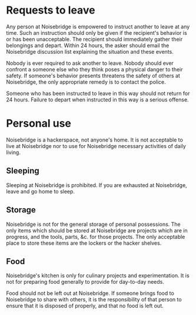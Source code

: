 Requests to leave
=================

Any person at Noisebridge is empowered to instruct another to leave at any time. Such an instruction should only be given if the recipient's behavior is or has been unacceptable. The recipient should immediately gather their belongings and depart. Within 24 hours, the asker should email the Noisebridge discussion list explaining the situation and these events.

Nobody is ever required to ask another to leave. Nobody should ever confront a someone else who they think poses a physical danger to their safety. If someone's behavior presents threatens the safety of others at Noisebridge, the only appropriate remedy is to contact the police.

Someone who has been instructed to leave in this way should not return for 24 hours. Failure to depart when instructed in this way is a serious offense.


Personal use
============

Noisebridge is a hackerspace, not anyone's home. It is not acceptable to live at Noisebridge nor to use for Noisebridge necessary activities of daily living.


Sleeping
--------

Sleeping at Noisebridge is prohibited. If you are exhausted at Noisebridge, leave and go home to sleep.


Storage
-------

Noisebridge is not for the general storage of personal possessions. The only items which should be stored at Noisebridge are projects which are in progress, and the tools, parts, &c. for those projects. The only acceptable place to store these items are the lockers or the hacker shelves.


Food
----

Noisebridge's kitchen is only for culinary projects and experimentation. It is not for preparing food generally to provide for day-to-day needs.

Food should not be left out at Noisebridge. If someone brings food to Noisebridge to share with others, it is the responsibility of that person to ensure that it is disposed of properly, and that no food is left out.